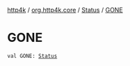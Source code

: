 [http4k](../../index.md) / [org.http4k.core](../index.md) / [Status](index.md) / [GONE](./-g-o-n-e.md)

# GONE

`val GONE: `[`Status`](index.md)